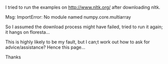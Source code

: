 I tried to run the examples on http://www.nltk.org/ after downloading nltk.

Msg: ImportError: No module named numpy.core.multiarray

So I assumed the download process might have failed, tried to run it again; it hangs on floresta...

This is highly likely to be my fault, but I can;t work out how to ask for advice/assistance? Hence this page...

Thanks